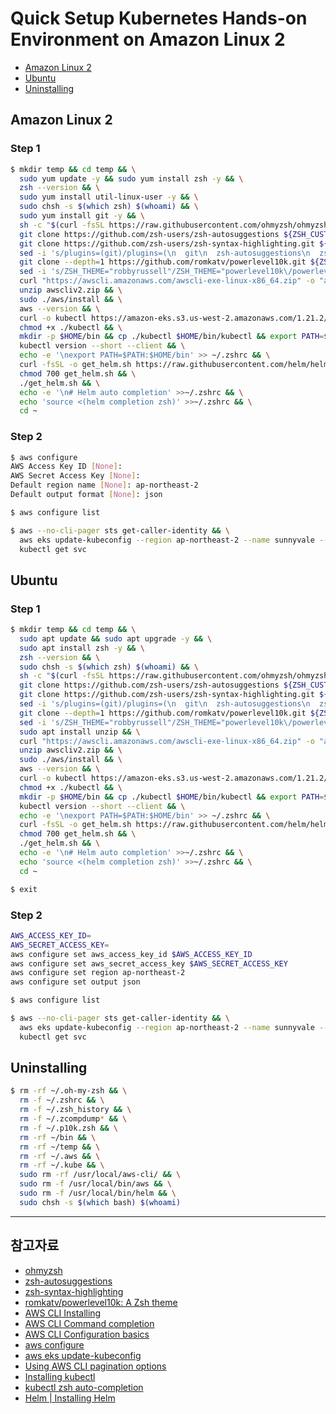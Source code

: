 # Quick Setup Kubernetes Hands-on Environment on Amazon Linux 2

- [Amazon Linux 2](#amazon-linux-2)
- [Ubuntu](#ubuntu)
- [Uninstalling](#uninstalling)

## Amazon Linux 2

### Step 1

```bash
$ mkdir temp && cd temp && \
  sudo yum update -y && sudo yum install zsh -y && \
  zsh --version && \
  sudo yum install util-linux-user -y && \
  sudo chsh -s $(which zsh) $(whoami) && \
  sudo yum install git -y && \
  sh -c "$(curl -fsSL https://raw.githubusercontent.com/ohmyzsh/ohmyzsh/master/tools/install.sh)" "" --unattended && \
  git clone https://github.com/zsh-users/zsh-autosuggestions ${ZSH_CUSTOM:-~/.oh-my-zsh/custom}/plugins/zsh-autosuggestions && \
  git clone https://github.com/zsh-users/zsh-syntax-highlighting.git ${ZSH_CUSTOM:-~/.oh-my-zsh/custom}/plugins/zsh-syntax-highlighting && \
  sed -i 's/plugins=(git)/plugins=(\n  git\n  zsh-autosuggestions\n  zsh-syntax-highlighting\n  aws\n  kubectl\n)/g' ~/.zshrc && \
  git clone --depth=1 https://github.com/romkatv/powerlevel10k.git ${ZSH_CUSTOM:-$HOME/.oh-my-zsh/custom}/themes/powerlevel10k && \
  sed -i 's/ZSH_THEME="robbyrussell"/ZSH_THEME="powerlevel10k\/powerlevel10k"/g' ~/.zshrc && \
  curl "https://awscli.amazonaws.com/awscli-exe-linux-x86_64.zip" -o "awscliv2.zip" && \
  unzip awscliv2.zip && \
  sudo ./aws/install && \
  aws --version && \
  curl -o kubectl https://amazon-eks.s3.us-west-2.amazonaws.com/1.21.2/2021-07-05/bin/linux/amd64/kubectl && \
  chmod +x ./kubectl && \
  mkdir -p $HOME/bin && cp ./kubectl $HOME/bin/kubectl && export PATH=$PATH:$HOME/bin && \
  kubectl version --short --client && \
  echo -e '\nexport PATH=$PATH:$HOME/bin' >> ~/.zshrc && \
  curl -fsSL -o get_helm.sh https://raw.githubusercontent.com/helm/helm/main/scripts/get-helm-3 && \
  chmod 700 get_helm.sh && \
  ./get_helm.sh && \
  echo -e '\n# Helm auto completion' >>~/.zshrc && \
  echo 'source <(helm completion zsh)' >>~/.zshrc && \
  cd ~
```

### Step 2

```bash
$ aws configure
AWS Access Key ID [None]:
AWS Secret Access Key [None]:
Default region name [None]: ap-northeast-2
Default output format [None]: json

$ aws configure list

$ aws --no-cli-pager sts get-caller-identity && \
  aws eks update-kubeconfig --region ap-northeast-2 --name sunnyvale --verbose --alias sunnyvale && \
  kubectl get svc
```

## Ubuntu

### Step 1

```bash
$ mkdir temp && cd temp && \
  sudo apt update && sudo apt upgrade -y && \
  sudo apt install zsh -y && \
  zsh --version && \
  sudo chsh -s $(which zsh) $(whoami) && \
  sh -c "$(curl -fsSL https://raw.githubusercontent.com/ohmyzsh/ohmyzsh/master/tools/install.sh)" "" --unattended && \
  git clone https://github.com/zsh-users/zsh-autosuggestions ${ZSH_CUSTOM:-~/.oh-my-zsh/custom}/plugins/zsh-autosuggestions && \
  git clone https://github.com/zsh-users/zsh-syntax-highlighting.git ${ZSH_CUSTOM:-~/.oh-my-zsh/custom}/plugins/zsh-syntax-highlighting && \
  sed -i 's/plugins=(git)/plugins=(\n  git\n  zsh-autosuggestions\n  zsh-syntax-highlighting\n  aws\n  kubectl\n)/g' ~/.zshrc && \
  git clone --depth=1 https://github.com/romkatv/powerlevel10k.git ${ZSH_CUSTOM:-$HOME/.oh-my-zsh/custom}/themes/powerlevel10k && \
  sed -i 's/ZSH_THEME="robbyrussell"/ZSH_THEME="powerlevel10k\/powerlevel10k"/g' ~/.zshrc && \
  sudo apt install unzip && \
  curl "https://awscli.amazonaws.com/awscli-exe-linux-x86_64.zip" -o "awscliv2.zip" && \
  unzip awscliv2.zip && \
  sudo ./aws/install && \
  aws --version && \
  curl -o kubectl https://amazon-eks.s3.us-west-2.amazonaws.com/1.21.2/2021-07-05/bin/linux/amd64/kubectl && \
  chmod +x ./kubectl && \
  mkdir -p $HOME/bin && cp ./kubectl $HOME/bin/kubectl && export PATH=$PATH:$HOME/bin && \
  kubectl version --short --client && \
  echo -e '\nexport PATH=$PATH:$HOME/bin' >> ~/.zshrc && \
  curl -fsSL -o get_helm.sh https://raw.githubusercontent.com/helm/helm/main/scripts/get-helm-3 && \
  chmod 700 get_helm.sh && \
  ./get_helm.sh && \
  echo -e '\n# Helm auto completion' >>~/.zshrc && \
  echo 'source <(helm completion zsh)' >>~/.zshrc && \
  cd ~

$ exit
```

### Step 2

```bash
AWS_ACCESS_KEY_ID=
AWS_SECRET_ACCESS_KEY=
aws configure set aws_access_key_id $AWS_ACCESS_KEY_ID
aws configure set aws_secret_access_key $AWS_SECRET_ACCESS_KEY
aws configure set region ap-northeast-2
aws configure set output json

$ aws configure list

$ aws --no-cli-pager sts get-caller-identity && \
  aws eks update-kubeconfig --region ap-northeast-2 --name sunnyvale --verbose --alias sunnyvale && \
  kubectl get svc
```

## Uninstalling

```bash
$ rm -rf ~/.oh-my-zsh && \
  rm -f ~/.zshrc && \
  rm -f ~/.zsh_history && \
  rm -f ~/.zcompdump* && \
  rm -f ~/.p10k.zsh && \
  rm -rf ~/bin && \
  rm -rf ~/temp && \
  rm -rf ~/.aws && \
  rm -rf ~/.kube && \
  sudo rm -rf /usr/local/aws-cli/ && \
  sudo rm -f /usr/local/bin/aws && \
  sudo rm -f /usr/local/bin/helm && \
  sudo chsh -s $(which bash) $(whoami)
```

---

## 참고자료

- [ohmyzsh](https://github.com/ohmyzsh/ohmyzsh)
- [zsh-autosuggestions](https://github.com/zsh-users/zsh-autosuggestions)
- [zsh-syntax-highlighting](https://github.com/zsh-users/zsh-syntax-highlighting)
- [romkatv/powerlevel10k: A Zsh theme](https://github.com/romkatv/powerlevel10k)
- [AWS CLI Installing](https://docs.aws.amazon.com/cli/latest/userguide/getting-started-install.html)
- [AWS CLI Command completion](https://docs.aws.amazon.com/cli/latest/userguide/cli-configure-completion.html)
- [AWS CLI Configuration basics](https://docs.aws.amazon.com/cli/latest/userguide/cli-configure-quickstart.html)
- [aws configure](https://awscli.amazonaws.com/v2/documentation/api/latest/reference/configure/index.html)
- [aws eks update-kubeconfig](https://awscli.amazonaws.com/v2/documentation/api/latest/reference/eks/update-kubeconfig.html)
- [Using AWS CLI pagination options](https://docs.aws.amazon.com/cli/latest/userguide/cli-usage-pagination.html)
- [Installing kubectl](https://docs.aws.amazon.com/eks/latest/userguide/install-kubectl.html)
- [kubectl zsh auto-completion](https://kubernetes.io/docs/tasks/tools/included/optional-kubectl-configs-zsh/)
- [Helm | Installing Helm](https://helm.sh/docs/intro/install/)

